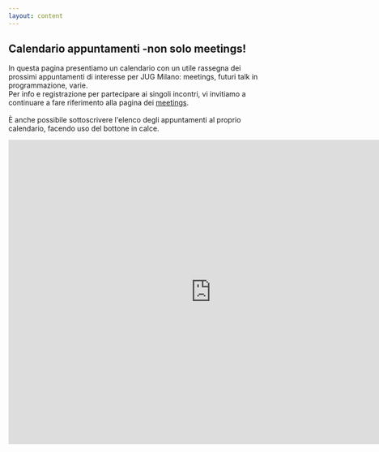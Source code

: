 ```yaml
---
layout: content
---
```


<div id="main" class="inner">
	<section class="clearfix">
		<h2> Calendario appuntamenti -non solo meetings! </h2>
	</section>
</div>

In questa pagina presentiamo un calendario con un utile rassegna dei prossimi appuntamenti di interesse per JUG Milano: meetings, futuri talk in programmazione, varie.<br/>
Per info e registrazione per partecipare ai singoli incontri, vi invitiamo a continuare a fare riferimento alla pagina dei <a href="/meetings">meetings</a>.
<br/><br/>
È anche possibile sottoscrivere l'elenco degli appuntamenti al proprio calendario, facendo uso del bottone in calce.

<div style="text-align:center">

<iframe src="https://calendar.google.com/calendar/b/2/embed?height=600&amp;wkst=2&amp;bgcolor=%23ffffff&amp;ctz=Europe%2FRome&amp;src=anVnbWlsYW5vLml0Xzk1MzE5M25lZXM4aGJubXRqNmpidmNwaWUwQGdyb3VwLmNhbGVuZGFyLmdvb2dsZS5jb20&amp;color=%23E4C441&amp;mode=AGENDA&amp;showCalendars=0&amp;showTabs=0&amp;showPrint=0&amp;showDate=0&amp;showNav=0&amp;showTitle=0" style="border-width:0" width="800" height="600" frameborder="0" scrolling="no"></iframe>

</div>